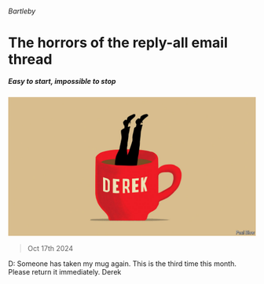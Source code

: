 ###### Bartleby

# The horrors of the reply-all email thread 

##### Easy to start, impossible to stop 

![image](images/20241019_WBD002.jpg) 

> Oct 17th 2024 

D: Someone has taken my mug again. This is the third time this month. Please return it immediately. Derek

